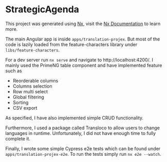# StrategicAgenda

This project was generated using [Nx](https://nx.dev), visit the [Nx Documentation](https://nx.dev/angular) to learn more.

The main Angular app is inside `apps/translation-projex`. But most of the code is lazily loaded from the feature-characters library under `libs/feature-characters`.

For a dev server run `nx serve` and navigate to http://localhost:4200/. I mainly used the PrimeNG table component and have implemented feature such as

- Reorderable columns
- Columns selection
- Row multi select
- Global filtering
- Sorting
- CSV export

As specified, I have also implemented simple CRUD functionality.

Furthermore, I used a package called Transloco to allow users to change languages in runtime. Unfortunately, I did not have enough time to fully complete it.

Finally, I wrote some simple Cypress e2e tests which can be found under `apps/translation-projex-e2e`. To run the tests simply run `nx e2e --watch`.
